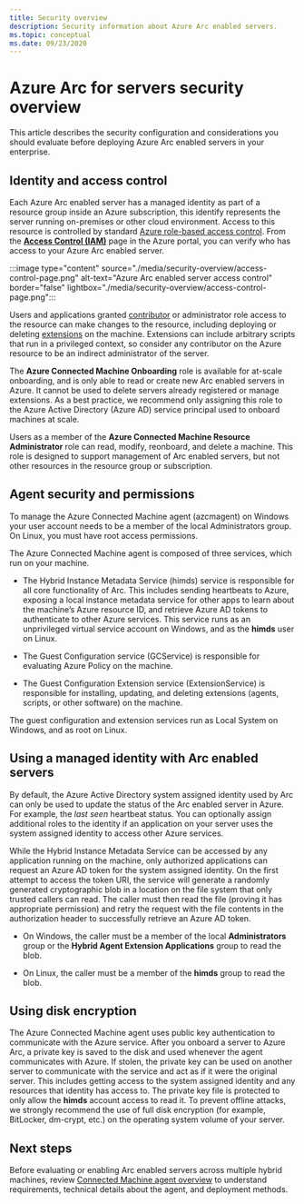 ```yaml
---
title: Security overview
description: Security information about Azure Arc enabled servers.
ms.topic: conceptual
ms.date: 09/23/2020
---
```


# Azure Arc for servers security overview

This article describes the security configuration and considerations you should evaluate before deploying Azure Arc enabled servers in your enterprise.

## Identity and access control

Each Azure Arc enabled server has a managed identity as part of a resource group inside an Azure subscription, this identify represents the server running on-premises or other cloud environment. Access to this resource is controlled by standard [Azure role-based access control](../../role-based-access-control/overview.md). From the [**Access Control (IAM)**](../../role-based-access-control/role-assignments-portal.md#access-control-iam) page in the Azure portal, you can verify who has access to your Azure Arc enabled server.

:::image type="content" source="./media/security-overview/access-control-page.png" alt-text="Azure Arc enabled server access control" border="false" lightbox="./media/security-overview/access-control-page.png":::

Users and applications granted [contributor](../../role-based-access-control/built-in-roles.md#contributor) or administrator role access to the resource can make changes to the resource, including deploying or deleting [extensions](manage-vm-extensions.md) on the machine. Extensions can include arbitrary scripts that run in a privileged context, so consider any contributor on the Azure resource to be an indirect administrator of the server.

The **Azure Connected Machine Onboarding** role is available for at-scale onboarding, and is only able to read or create new Arc enabled servers in Azure. It cannot be used to delete servers already registered or manage extensions. As a best practice, we recommend only assigning this role to the Azure Active Directory (Azure AD) service principal used to onboard machines at scale.

Users as a member of the **Azure Connected Machine Resource Administrator** role can read, modify, reonboard, and delete a machine. This role is designed to support management of Arc enabled servers, but not other resources in the resource group or subscription.

## Agent security and permissions

To manage the Azure Connected Machine agent (azcmagent) on Windows your user account needs to be a member of the local Administrators group. On Linux, you must have root access permissions.

The Azure Connected Machine agent is composed of three services, which run on your machine.

* The Hybrid Instance Metadata Service (himds) service is responsible for all core functionality of Arc. This includes sending heartbeats to Azure, exposing a local instance metadata service for other apps to learn about the machine’s Azure resource ID, and retrieve Azure AD tokens to authenticate to other Azure services. This service runs as an unprivileged virtual service account on Windows, and as the **himds** user on Linux.

* The Guest Configuration service (GCService) is responsible for evaluating Azure Policy on the machine.

* The Guest Configuration Extension service (ExtensionService) is responsible for installing, updating, and deleting extensions (agents, scripts, or other software) on the machine.

The guest configuration and extension services run as Local System on Windows, and as root on Linux.

## Using a managed identity with Arc enabled servers

By default, the Azure Active Directory system assigned identity used by Arc can only be used to update the status of the Arc enabled server in Azure. For example, the *last seen* heartbeat status. You can optionally assign additional roles to the identity if an application on your server uses the system assigned identity to access other Azure services.

While the Hybrid Instance Metadata Service can be accessed by any application running on the machine, only authorized applications can request an Azure AD token for the system assigned identity. On the first attempt to access the token URI, the service will generate a randomly generated cryptographic blob in a location on the file system that only trusted callers can read. The caller must then read the file (proving it has appropriate permission) and retry the request with the file contents in the authorization header to successfully retrieve an Azure AD token.

* On Windows, the caller must be a member of the local **Administrators** group or the **Hybrid Agent Extension Applications** group to read the blob.

* On Linux, the caller must be a member of the **himds** group to read the blob.

## Using disk encryption

The Azure Connected Machine agent uses public key authentication to communicate with the Azure service. After you onboard a server to Azure Arc, a private key is saved to the disk and used whenever the agent communicates with Azure. If stolen, the private key can be used on another server to communicate with the service and act as if it were the original server. This includes getting access to the system assigned identity and any resources that identity has access to. The private key file is protected to only allow the **himds** account access to read it. To prevent offline attacks, we strongly recommend the use of full disk encryption (for example, BitLocker, dm-crypt, etc.) on the operating system volume of your server.

## Next steps

Before evaluating or enabling Arc enabled servers across multiple hybrid machines, review [Connected Machine agent overview](agent-overview.md) to understand requirements, technical details about the agent, and deployment methods.

